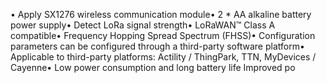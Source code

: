 • Apply SX1276 wireless communication module• 2 * AA alkaline battery power supply• Detect LoRa signal strength• LoRaWAN™ Class A compatible• Frequency Hopping Spread Spectrum (FHSS)• Configuration parameters can be configured through a third-party software platform• Applicable to third-party platforms: Actility / ThingPark, TTN, MyDevices / Cayenne• Low power consumption and long battery life Improved po
